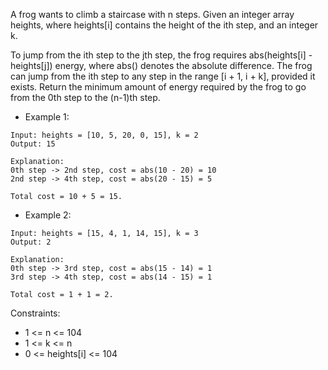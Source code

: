 A frog wants to climb a staircase with n steps. Given an integer array heights, where heights[i] contains the height of
the ith step, and an integer k.

To jump from the ith step to the jth step, the frog requires abs(heights[i] - heights[j]) energy, where abs() denotes
the absolute difference. The frog can jump from the ith step to any step in the range [i + 1, i + k], provided it
exists. Return the minimum amount of energy required by the frog to go from the 0th step to the (n-1)th step.


-    Example 1:
    
    Input: heights = [10, 5, 20, 0, 15], k = 2
    Output: 15
    
    Explanation: 
    0th step -> 2nd step, cost = abs(10 - 20) = 10
    2nd step -> 4th step, cost = abs(20 - 15) = 5
    
    Total cost = 10 + 5 = 15.

-    Example 2:
    
    Input: heights = [15, 4, 1, 14, 15], k = 3
    Output: 2
    
    Explanation:
    0th step -> 3rd step, cost = abs(15 - 14) = 1
    3rd step -> 4th step, cost = abs(14 - 15) = 1
    
    Total cost = 1 + 1 = 2.

Constraints:

- 1 <= n <= 104
- 1 <= k <= n
- 0 <= heights[i] <= 104
